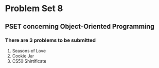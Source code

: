 # Problem Set 8

## PSET concerning Object-Oriented Programming

### There are 3 problems to be submitted
1. Seasons of Love
2. Cookie Jar
3. CS50 Shirtificate
